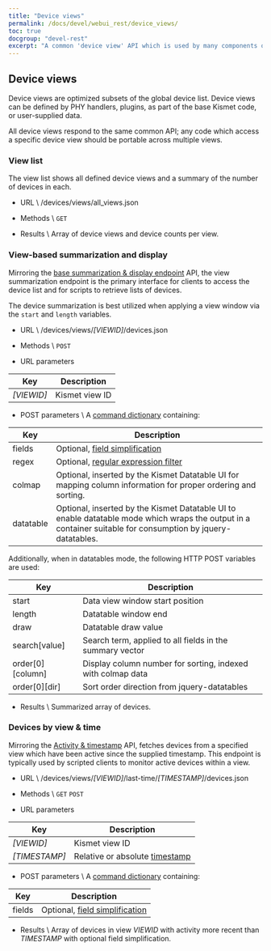 ```yaml
---
title: "Device views"
permalink: /docs/devel/webui_rest/device_views/
toc: true
docgroup: "devel-rest"
excerpt: "A common 'device view' API which is used by many components of Kismet to present different views of the device data while retaining identical API calls."
---
```


## Device views
Device views are optimized subsets of the global device list.  Device views can be defined by PHY handlers, plugins, as part of the base Kismet code, or user-supplied data.

All device views respond to the same common API; any code which access a specific device view should be portable across multiple views.

### View list
The view list shows all defined device views and a summary of the number of devices in each.

* URL \\
        /devices/views/all_views.json

* Methods \\
        `GET`

* Results \\
        Array of device views and device counts per view.

### View-based summarization and display
Mirroring the [base summarization & display endpoint](/docs/devel/webui_reset/devices/#summarization--display) API, the view summarization endpoint is the primary interface for clients to access the device list and for scripts to retrieve lists of devices.

The device summarization is best utilized when applying a view window via the `start` and `length` variables.

* URL \\
        /devices/views/*[VIEWID]*/devices.json

* Methods \\
`POST`

* URL parameters

| Key | Description |
| --- | ----------- |
| *[VIEWID]* | Kismet view ID |

* POST parameters \\
A [command dictionary](/docs/devel/webui_rest/commands/) containing:

| Key     | Description                                           |
| ------- | ----------------------------------------------------- |
| fields  | Optional, [field simplification](/docs/devel/webui_rest/commands/#field-specifications) |
| regex   | Optional, [regular expression filter](/docs/devel/webui_rest/commands/#regex-filters) |
| colmap  | Optional, inserted by the Kismet Datatable UI for mapping column information for proper ordering and sorting. |
| datatable | Optional, inserted by the Kismet Datatable UI to enable datatable mode which wraps the output in a container suitable for consumption by jquery-datatables. |

Additionally, when in datatables mode, the following HTTP POST variables are used:

| Key | Description |
| --- | ---- |
| start  | Data view window start position |
| length | Datatable window end |
| draw   | Datatable draw value |
| search[value] | Search term, applied to all fields in the summary vector |
| order\[0\]\[column\] | Display column number for sorting, indexed with colmap data |
| order\[0\]\[dir\] | Sort order direction from jquery-datatables |

* Results \\
        Summarized array of devices.  

### Devices by view & time
Mirroring the [Activity & timestamp](/docs/devel/webui_rest/devices/#activity--timestamp) API, fetches devices from a specified view which have been active since the supplied timestamp.  This endpoint is typically used by scripted clients to monitor active devices within a view.

* URL \\
        /devices/views/*[VIEWID]*/last-time/*[TIMESTAMP]*/devices.json

* Methods \\
        `GET` `POST`

* URL parameters

| Key | Description |
| --- | ----------- |
| *[VIEWID]* | Kismet view ID |
| *[TIMESTAMP]* | Relative or absolute [timestamp](/docs/devel/webui_rest/commands/#timestamp) |

* POST parameters \\
A [command dictionary](/docs/devel/webui_rest/commands/) containing:

| Key | Description |
| --- | ----------- |
| fields  | Optional, [field simplification](/docs/devel/webui_rest/commands/#field-specifications) |

* Results \\
        Array of devices in view *VIEWID* with activity more recent than *TIMESTAMP* with optional field simplification.

